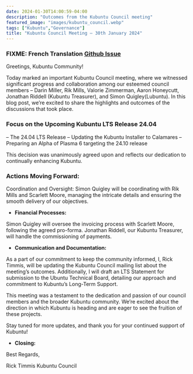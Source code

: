 ```yaml
---
date: 2024-01-30T14:00:59-04:00
description: "Outcomes from the Kubuntu Council meeting"
featured_image: "images/kubuntu_council.webp"
tags: ["Kubuntu","Governance"]
title: "Kubuntu Council Meeting – 30th January 2024"
---
```


### FIXME: French Translation [Github Issue](/link)

Greetings, Kubuntu Community!

Today marked an important Kubuntu Council meeting, where we witnessed significant progress and collaboration among our esteemed council members – Darin Miller, Rik Mills, Valorie Zimmerman, Aaron Honeycutt, Jonathan Riddell (Kubuntu Treasurer), and Simon Quigley(Lubuntu). In this blog post, we’re excited to share the highlights and outcomes of the discussions that took place.

### Focus on the Upcoming Kubuntu LTS Release 24.04

 – The 24.04 LTS Release
 – Updating the Kubuntu Installer to Calamares
 – Preparing an Alpha of Plasma 6 targeting the 24.10 release

This decision was unanimously agreed upon and reflects our dedication to continually enhancing Kubuntu.
### Actions Moving Forward:
Coordination and Oversight: Simon Quigley will be coordinating with Rik Mills and Scarlett Moore, managing the intricate details and ensuring the smooth delivery of our objectives.

 - **Financial Processes:**

Simon Quigley will oversee the invoicing process with Scarlett Moore, following the agreed pro-forma. Jonathan Riddell, our Kubuntu Treasurer, will handle the commissioning of payments.

 - **Communication and Documentation:** 
 
As a part of our commitment to keep the community informed, I, Rick Timmis, will be updating the Kubuntu Council mailing list about the meeting’s outcomes. Additionally, I will draft an LTS Statement for submission to the Ubuntu Technical Board, detailing our approach and commitment to Kubuntu’s Long-Term Support.

This meeting was a testament to the dedication and passion of our council members and the broader Kubuntu community. We’re excited about the direction in which Kubuntu is heading and are eager to see the fruition of these projects.

Stay tuned for more updates, and thank you for your continued support of Kubuntu!

 - **Closing:**

Best Regards,

Rick Timmis
Kubuntu Council